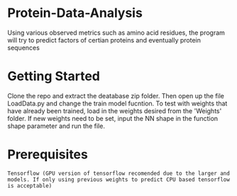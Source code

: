 # Protein-Data-Analysis
Using various observed metrics such as amino acid residues, the program will try to predict factors of certian proteins and eventually protein sequences

# Getting Started
Clone the repo and extract the deatabase zip folder. Then open up the file LoadData.py and change the train model fucntion. To test with weights that have already been trained, load in the weights desired from the 'Weights' folder. If new weights need to be set, input the NN shape in the function shape parameter and run the file.

# Prerequisites

```
Tensorflow (GPU version of tensorflow recomended due to the larger and models. If only using previous weights to predict CPU based tensorflow is acceptable)
```
